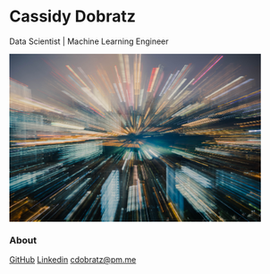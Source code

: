 # Cassidy Dobratz
Data Scientist | Machine Learning Engineer

<img src="/Images/chuttersnap-776317-unsplash.jpg" align="center" height="300px">



### About

[GitHub](https://www.github.com/acudoc)
[Linkedin](https://www.linkedin.com/in/cassidydobratz/)
<cdobratz@pm.me>
